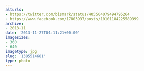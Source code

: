 ```yaml
---
alturls:
- https://twitter.com/bismark/status/405504079494795264
- https://www.facebook.com/17803937/posts/10101184225589399
archive:
- 2013-11
date: '2013-11-27T01:11:21+00:00'
imagesizes:
- 360
- 640
imagetype: jpg
slug: '1385514681'
type: photo
---
```




